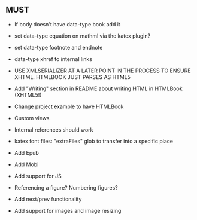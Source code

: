## MUST

- If body doesn't have data-type book add it
- set data-type equation on mathml via the katex plugin?
- set data-type footnote and endnote
- data-type xhref to internal links

- USE XMLSERIALIZER AT A LATER POINT IN THE PROCESS TO ENSURE XHTML. HTMLBOOK JUST PARSES AS HTML5
- Add "Writing" section in README about writing HTML in HTMLBook (XHTML5!)
- Change project example to have HTMLBook
- Custom views
- Internal references should work
- katex font files: "extraFiles" glob to transfer into a specific place
- Add Epub
- Add Mobi
- Add support for JS
- Referencing a figure? Numbering figures?
- Add next/prev functionality
- Add support for images and image resizing
